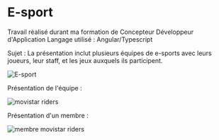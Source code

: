 # E-sport

Travail réalisé durant ma formation de Concepteur Développeur d'Application 
Langage utilisé : Angular/Typescript

Sujet : La présentation inclut plusieurs équipes de e-sports avec leurs joueurs, leur staff, et les jeux auxquels ils participent.


![E-sport](https://github.com/JonathanG-coder/E-sport/assets/159537523/39bf0d82-59dc-4773-a26d-18b8b7ee02ca)


Présentation de l'équipe : 

![movistar riders](https://github.com/JonathanG-coder/E-sport/assets/159537523/e4ae5f39-e114-4311-aea1-39fcd2b3c2b9)


Présentation d'un membre : 

![membre movistar riders](https://github.com/JonathanG-coder/E-sport/assets/159537523/c763ed89-34f5-4cff-bc6e-e49a788d33bb)


